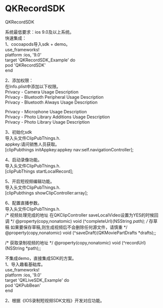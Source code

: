 # QKRecordSDK
QKRecordSDK

系统最低要求：ios 9.0及以上系统。  
快速集成：    
1、cocoapods导入sdk + demo。    
        use_frameworks!    
        platform :ios, '9.0'    
        target 'QKRecordSDK_Example' do  
        pod 'QKRecordSDK'  
        end  
  
2、添加权限：  
在Info.plist中添加以下权限。  
Privacy - Camera Usage Description  
Privacy - Bluetooth Peripheral Usage Description  
Privacy - Bluetooth Always Usage Description

Privacy - Microphone Usage Description  
Privacy - Photo Library Additions Usage Description  
Privacy - Photo Library Usage Description  
  
3、初始化sdk  
导入头文件ClipPubThings.h.  
appkey:请问销售人员获取。  
[clipPubthings initAppkey:appkey nav:self.navigationController];  
  
4、启动录像功能。  
导入头文件ClipPubThings.h.  
[clipPubThings startLocalRecord];  

5、开启短视频编辑功能。  
导入头文件ClipPubThings.h.  
[clipPubthings showClipController:array];


6、配置直播参数。  
导入头文件ClipPubThings.h.  
/*
视频处理完成的地址
   在QKClipController saveLocalVideo设置为YES的时候回调
*/
@property(copy,nonatomic) void (^completeUrl)(NSString *path);
/*
存草稿
如果要保存草稿,则生成视频后不会删除任何源文件，请慎重
*/
@property(copy,nonatomic) void (^saveDraft)(QKMoviePartDrafts *drafts);;

/*
获取录制视频的地址
*/
@property(copy,nonatomic) void (^recordUrl)(NSString *path);;


不集成demo，直接集成SDK的方案。  
1、导入趣看基础库。  
use_frameworks!  
platform :ios, '9.0'  
target 'QKLiveSDK_Example' do  
pod 'QKPubBean'  
end  
  
2、根据《IOS录制短视频SDK文档》开发对应功能。  

